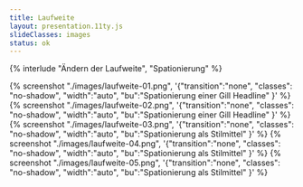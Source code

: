 ```yaml
---
title: Laufweite
layout: presentation.11ty.js
slideClasses: images
status: ok
---
```


{% interlude "Ändern der Laufweite", "Spationierung" %}

{% screenshot "./images/laufweite-01.png", '{"transition":"none", "classes": "no-shadow", "width":"auto", "bu":"Spationierung einer Gill Headline" }' %}
{% screenshot "./images/laufweite-02.png", '{"transition":"none", "classes": "no-shadow", "width":"auto", "bu":"Spationierung einer Gill Headline" }' %}
{% screenshot "./images/laufweite-03.png", '{"transition":"none", "classes": "no-shadow", "width":"auto", "bu":"Spationierung als Stilmittel" }' %}
{% screenshot "./images/laufweite-04.png", '{"transition":"none", "classes": "no-shadow", "width":"auto", "bu":"Spationierung als Stilmittel" }' %}
{% screenshot "./images/laufweite-05.png", '{"transition":"none", "classes": "no-shadow", "width":"auto", "bu":"Spationierung als Stilmittel" }' %}
